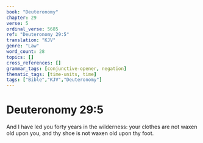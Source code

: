 ```yaml
---
book: "Deuteronomy"
chapter: 29
verse: 5
ordinal_verse: 5685
ref: "Deuteronomy 29:5"
translation: "KJV"
genre: "Law"
word_count: 28
topics: []
cross_references: []
grammar_tags: [conjunctive-opener, negation]
thematic_tags: [time-units, time]
tags: ["Bible","KJV","Deuteronomy"]
---
```


# Deuteronomy 29:5

And I have led you forty years in the wilderness: your clothes are not waxen old upon you, and thy shoe is not waxen old upon thy foot.
